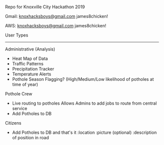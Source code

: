 # 
Repo for Knoxville City Hackathon 2019

Gmail: knoxhacksboys@gmail.com
       james8chicken!
 
 AWS:  knoxhacksboys@gmail.com
       james8chicken!


User Types
______________________________________________________________________________________
Administrative (Analysis)
 - Heat Map of Data
 - Traffic Patterns
 - Precipitation Tracker
 - Temperature Alerts
 - Pothole Season Flagging? (High/Medium/Low likelihood of potholes at time of year)

Pothole Crew
 - Live routing to potholes
    Allows Admins to add jobs to route from central service
 - Add Potholes to DB

Citizens
 - Add Potholes to DB and that's it
	:location
	:picture (optional)
	:description of position in road

